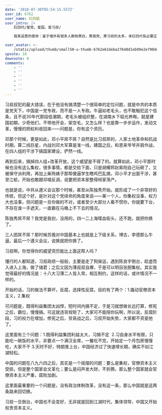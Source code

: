 ```yaml
---
date: '2018-07-30T05:54:15.557Z'
user_id: 6762
user_name: 红四姐
user_intro: |+
    红四代/爱党，爱国，爱习叔/

    我来品葱的使命：鉴于墙外有很多人颠倒黑白，黑我党，黑习叔的太多，本红四代有必要正本清源，以正视听，定习叔于一尊。

user_avatar: >-
    /static/upload/thumb/small50-u-thumb-6762e61deba27648d1eb99e2e790dd7d168408c7f0b1.png
upvote: 18
downvote: 0
comments:
    - ''
    - ''
    - ''
    - ''
    - ''
    - ''
---
```


习叔叔犯的最大错误，在于他没有搞清楚一个很简单的定位问题，就是中共的本质是党天下，中国是一党专政，而不是一人专政。牛逼如老毛头，也不敢触犯这个信条，且不说30年代那段低潮期，老毛头被组织整，在湖南乡下韬光养晦，就是建国初期，少奇他们，不带他开会，架空毛，又怎么样？也是靠一步步运作，发动文革，慢慢的把权利收回来——问题是，你有这个资历。

  

邓那个时候，更是如此，邓小平屌不屌？自然是比习叔屌的，人家土地革命和抗战时期，算二线巨星，内战刘邓大军算是准一线，建国之后，和恩来爷爷并肩作战，在四人组的干涉下搞国家建设，俨然一线。

再到后来，搞掉四人组+改革开放，这个威望是不得了的。就算如此，邓小平那时候也没有这么集权，很多事情，都是交给下面，只是胡耀邦赵紫阳自己玩砸了，又被保守派利用，再加上柴玲婊子那帮傻逼学生瞎鸡巴乱搞，邓小平才出面干涉，甚至江蛤，开始也敢跟邓唱反调，说要把资本家整得倾家荡产。

  

也就是说，中共从遵义会议那个时候，甚至从陈独秀开始，就形成了一个非常好的传统，但这个好，是针对这个党续命的角度来说——某一个人，你集权没事，权力大也没事，但问题是一旦你做的不对，或者至少大部分人看不惯你，你就要下台，不存在谁一手遮天，一直霸在马桶上不下去的情况。

  

陈独秀屌不屌？我党是我创，没用的，四一二上海喋血街头，还不跑，就把你换了。

  

三人团屌不屌？那时候苏俄对中国基本上也就是上下级关系，博古，李德那么牛逼，最后一个遵义会议，说换就把你换了。

  

习叔啊，你觉得你的威望资历能比上面这帮人吗？

懂行的人都知道，习叔政绩一般般，主要是走了狗屎运，遇到陈良宇倒台，趁虚而入进入上海，做了储君；之后又因为薄叔叔自爆，于是可以明目张胆集权。其实我觉得最好的情况是：十八大习薄二人皆入常，相互制约，这样的话，或许情况不一样的。

  

开始的话，习的做法不算坏，反腐，选择性反腐，目的有了两个：1.撬动官僚资本主义，2.集权

  

可问题是，既得利益集团太凶悍，短时间内搞不定，于是习就想做长远打算，修宪之后，霸位，慢慢搞。可这就违背规矩了，大家可不能陪你玩啊，所以说，反腐阶段，习的权力在增加，修宪之后，贸易战之后，习叔开始失势，大家都不资瓷他了。

  

这里面有三个问题：1.既得利益集团利益太大，习搞不定  2.习自身水平有限，只能吃一碗饭的水平，非要点一个满汉全席，一餐吃不完，开始定一个月包房慢慢吃，大家不干 3.天时不好，特朗普上台，中国经济过了快速增长期，确实不如江湖轻松。

  

中国的问题在八九六四之后，其实是一个摇摆的问题：要么是集权，官僚资本主义受损，但是整个国家会文革化；要么是闷声发大财，不折腾，那么整个国家就会官僚资本主义严重，腐败加剧。

这里面最重要的一个问题是，没有政治体制改革，没有这一条，那么中国就是这两条路来回切换。

  

习叔一旦倒台，中国也不会变好，无非就是回到江湖时代，集体领导，中国又开始权贵资本主义。
